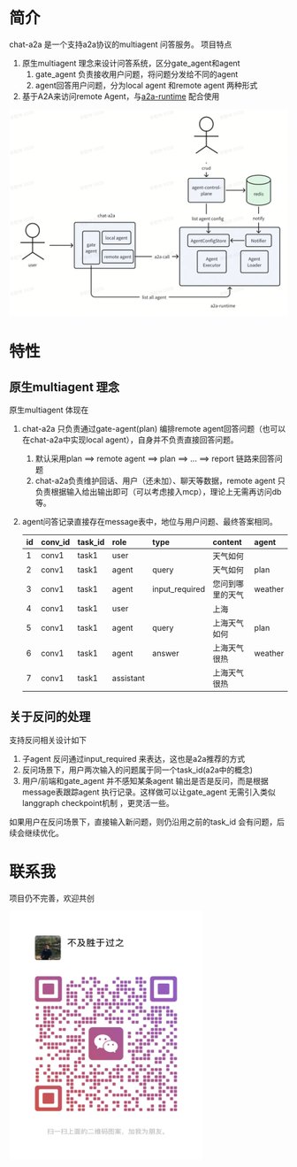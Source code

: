 # 简介

chat-a2a 是一个支持a2a协议的multiagent 问答服务。 项目特点

1. 原生multiagent 理念来设计问答系统，区分gate_agent和agent
    1. gate_agent 负责接收用户问题，将问题分发给不同的agent
    2. agent回答用户问题，分为local agent 和remote agent 两种形式
2. 基于A2A来访问remote Agent，与[a2a-runtime](https://github.com/qiankunli/a2a-runtime) 配合使用

<img src="assets/overview.png" alt="overview"/>

# 特性

## 原生multiagent 理念

原生multiagent 体现在

1. chat-a2a 只负责通过gate-agent(plan) 编排remote agent回答问题（也可以在chat-a2a中实现local agent），自身并不负责直接回答问题。
   1. 默认采用plan ==> remote agent ==> plan ==> ... ==> report 链路来回答问题
   2. chat-a2a负责维护回话、用户（还未加）、聊天等数据，remote agent 只负责根据输入给出输出即可（可以考虑接入mcp），理论上无需再访问db等。
3. agent问答记录直接存在message表中，地位与用户问题、最终答案相同。

   |id|conv_id|task_id|role|type|content|agent|
   |---|---|---|---|---|---|---|
   |1|conv1|task1|user||天气如何||
   |2|conv1|task1|agent|query|天气如何|plan|
   |3|conv1|task1|agent|input_required|您问到哪里的天气|weather|
   |4|conv1|task1|user||上海||
   |5|conv1|task1|agent|query|上海天气如何|plan|
   |6|conv1|task1|agent|answer|上海天气很热|weather|
   |7|conv1|task1|assistant||上海天气很热||


## 关于反问的处理

支持反问相关设计如下

1. 子agent 反问通过input_required 来表达，这也是a2a推荐的方式
2. 反问场景下，用户两次输入的问题属于同一个task_id(a2a中的概念)
3. 用户/前端和gate_agent 并不感知某条agent 输出是否是反问，而是根据message表跟踪agent 执行记录。这样做可以让gate_agent
   无需引入类似langgraph checkpoint机制 ，更灵活一些。

如果用户在反问场景下，直接输入新问题，则仍沿用之前的task_id 会有问题，后续会继续优化。

# 联系我

项目仍不完善，欢迎共创

<img src="assets/wechat-qrcode.jpg" alt="WeChat QR Code" width="350" height="450"/>